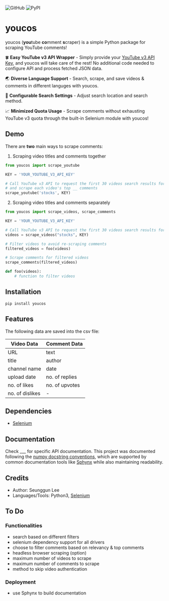 ![GitHub](https://img.shields.io/github/license/seungguini/youcos)
![PyPI](https://img.shields.io/pypi/v/youcos)

# youcos

youcos (**you**tube **co**mment **s**craper) is a simple Python package for scraping YouTube comments!

:four_leaf_clover: **Easy YouTube v3 API Wrapper** - Simply provide your [YouTube v3 API Key](https://developers.google.com/youtube/v3/getting-started), and youcos will take care of the rest!
No additional code needed to configure API and process fetched JSON data.

:earth_asia: **Diverse Language Support** - Search, scrape, and save videos & comments in different languges with youcos.

:test_tube:	**Configurable Search Settings** - Adjust search location and search method.

:chart_with_upwards_trend: **Minimized Quota Usage** - Scrape comments without exhausting YouTube v3 quota through the built-in Selenium module with youcos!

## Demo
There are **two** main ways to scrape comments:

1. Scraping video titles and comments together
```python
from youcos import scrape_youtube

KEY = 'YOUR_YOUTUBE_V3_API_KEY'

# Call YouTube v3 API to request the first 30 videos search results for 'stocks'
# and scrape each video's top __ comments
scrape_youtube('stocks', KEY)
```

2. Scraping video titles and comments separately
```python
from youcos import scrape_videos, scrape_comments

KEY = 'YOUR_YOUTUBE_V3_API_KEY'

# Call YouTube v3 API to request the first 30 videos search results for 'stocks'
videos = scrape_videos("stocks", KEY)

# Filter videos to avoid re-scraping comments
filtered_videos = foo(videos)

# Scrape comments for filtered videos
scrape_comments(filtered_videos)

def foo(videos):
    # function to filter videos
```
## Installation   
```shell
pip install youcos
```

## Features
The following data are saved into the csv file:

| Video Data | Comment Data |
| ----------- | ----------- |
| URL         | text        |
| title       | author      |
| channel name| date        |
| upload date | no. of replies|
| no. of likes| no. of upvotes|
| no. of dislikes| -        | 

## Dependencies
- [Selenium](https://www.selenium.dev/)

## Documentation
Check ___ for specific API documentation. This project was documented following the [numpy docstring conventions](https://github.com/numpy/numpy/blob/master/doc/HOWTO_DOCUMENT.rst.txt),
which are supported by common documentation tools like [Sphynx](https://www.sphinx-doc.org/) while also maintaining readability.

## Credits
- Author: Seunggun Lee
- Languages/Tools: Python3, [Selenium](https://www.selenium.dev/)

## To Do
### Functionalities
- search based on different filters
- selenium dependency support for all drivers
- choose to filter comments based on relevancy & top comments
- headless browser scraping (option)
- maximum number of videos to scrape
- maximum number of comments to scrape
- method to skip video authentication
### Deployment
- use Sphynx to build documentation

